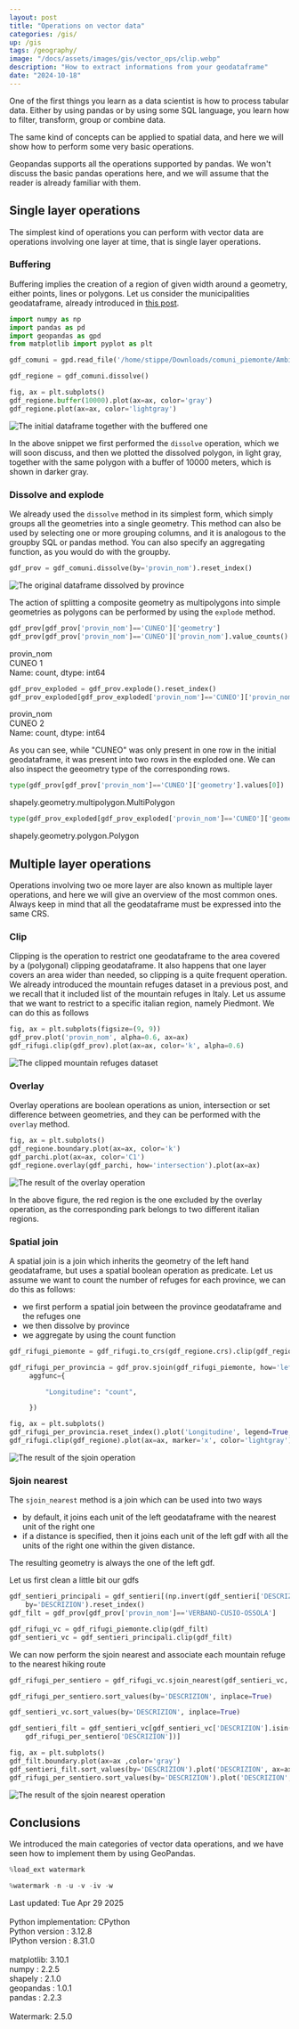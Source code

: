 ```yaml
---
layout: post
title: "Operations on vector data"
categories: /gis/
up: /gis
tags: /geography/
image: "/docs/assets/images/gis/vector_ops/clip.webp"
description: "How to extract informations from your geodataframe"
date: "2024-10-18"
---
```


One of the first things you learn as a data scientist
is how to process tabular data.
Either by using pandas or by using some SQL language, you
learn how to filter, transform, group or combine data.

The same kind of concepts can be applied to spatial data, 
and here we will show how to perform some very basic
operations.

Geopandas supports all the operations supported by pandas.
We won't discuss the basic pandas operations here,
and we will assume that the reader is already familiar with them.

## Single layer operations

The simplest kind of operations you can perform with vector data are
operations involving one layer at time, that is single layer operations.

### Buffering

Buffering implies the creation of a region of given width around a geometry,
either points, lines or polygons.
Let us consider the municipalities geodataframe, already introduced in [this post](/gis/vector_data).

```python
import numpy as np
import pandas as pd
import geopandas as gpd
from matplotlib import pyplot as plt

gdf_comuni = gpd.read_file('/home/stippe/Downloads/comuni_piemonte/Ambiti_Amministrativi-Comuni.shp')

gdf_regione = gdf_comuni.dissolve()

fig, ax = plt.subplots()
gdf_regione.buffer(10000).plot(ax=ax, color='gray')
gdf_regione.plot(ax=ax, color='lightgray')
```

![The initial dataframe together with the buffered one](/docs/assets/images/gis/vector_ops/buffer.webp)

In the above snippet we first performed the `dissolve` operation, which we will
soon discuss, and then we plotted the dissolved polygon, in light gray, together with the same
polygon with a buffer of 10000 meters, which is shown in darker gray.

### Dissolve and explode

We already used the `dissolve` method in its simplest form, which simply
groups all the geometries into a single geometry.
This method can also be used by selecting one or more grouping columns,
and it is analogous to the groupby SQL or pandas method.
You can also specify an aggregating function, as you would do with the groupby.

```python
gdf_prov = gdf_comuni.dissolve(by='provin_nom').reset_index()
```

![The original dataframe dissolved by province](/docs/assets/images/gis/vector_ops/dissolve.webp)

The action of splitting a composite geometry as multipolygons into simple geometries
as polygons can be performed by using the `explode` method.

```python
gdf_prov[gdf_prov['provin_nom']=='CUNEO']['geometry']
gdf_prov[gdf_prov['provin_nom']=='CUNEO']['provin_nom'].value_counts()
```

<div class="code">
provin_nom
<br>
CUNEO    1
<br>
Name: count, dtype: int64
</div>

```python
gdf_prov_exploded = gdf_prov.explode().reset_index()
gdf_prov_exploded[gdf_prov_exploded['provin_nom']=='CUNEO']['provin_nom'].value_counts()
```

<div class="code">
provin_nom
<br>
CUNEO    2
<br>
Name: count, dtype: int64
</div>

As you can see, while "CUNEO"
was only present in one row in the initial geodataframe,
it was present into two rows in the exploded one.
We can also inspect the geeometry type of the corresponding rows.

```python
type(gdf_prov[gdf_prov['provin_nom']=='CUNEO']['geometry'].values[0])
```

<div class="code">
shapely.geometry.multipolygon.MultiPolygon
</div>

```python
type(gdf_prov_exploded[gdf_prov_exploded['provin_nom']=='CUNEO']['geometry'].values[1])
```

<div class="code">
shapely.geometry.polygon.Polygon
</div>

## Multiple layer operations

Operations involving two oe more layer are also known as multiple layer operations,
and here we will give an overview of the most common ones.
Always keep in mind that all the geodataframe must be expressed into
the same CRS.

### Clip

Clipping is the operation to restrict one geodataframe to the area covered by
a (polygonal) clipping geodataframe.
It also happens that one layer covers an area wider than needed, so clipping is a quite frequent
operation.
We already introduced the mountain refuges dataset in a previous post,
and we recall that it included list of the mountain refuges in Italy.
Let us assume that we want to restrict to a specific italian region, namely Piedmont.
We can do this as follows

```python
fig, ax = plt.subplots(figsize=(9, 9))
gdf_prov.plot('provin_nom', alpha=0.6, ax=ax)
gdf_rifugi.clip(gdf_prov).plot(ax=ax, color='k', alpha=0.6)
```

![The clipped mountain refuges dataset](/docs/assets/images/gis/vector_ops/clip.webp)


### Overlay

Overlay operations are boolean operations as union, intersection or set difference
between geometries, and they can be performed with the `overlay`
method.

```python
fig, ax = plt.subplots()
gdf_regione.boundary.plot(ax=ax, color='k')
gdf_parchi.plot(ax=ax, color='C1')
gdf_regione.overlay(gdf_parchi, how='intersection').plot(ax=ax)
```

![The result of the overlay operation](/docs/assets/images/gis/vector_ops/coverlay.webp)

In the above figure, the red region is the one excluded by the overlay
operation, as the corresponding park belongs to two different italian regions.

### Spatial join

A spatial join is a join which inherits the geometry of the left hand
geodataframe, but uses a spatial boolean operation as predicate.
Let us assume we want to count the number of refuges for each province, we can do this as follows:
- we first perform a spatial join between the province geodataframe and the refuges one
- we then dissolve by province
- we aggregate by using the count function

```python
gdf_rifugi_piemonte = gdf_rifugi.to_crs(gdf_regione.crs).clip(gdf_regione)

gdf_rifugi_per_provincia = gdf_prov.sjoin(gdf_rifugi_piemonte, how='left').dissolve(by="provin_nom",
     aggfunc={

         "Longitudine": "count",

     })

fig, ax = plt.subplots()
gdf_rifugi_per_provincia.reset_index().plot('Longitudine', legend=True, ax=ax)
gdf_rifugi.clip(gdf_regione).plot(ax=ax, marker='x', color='lightgray')
```

![The result of the sjoin operation](/docs/assets/images/gis/vector_ops/sjoin.webp)


### Sjoin nearest

The `sjoin_nearest` method is a join which can be used into two ways
- by default, it joins each unit of the left geodataframe with the nearest unit of the right one
- if a distance is specified, then it joins each unit of the left gdf with all the units of the right one within the given distance.

The resulting geometry is always the one of the left gdf.

Let us first clean a little bit our gdfs

```python
gdf_sentieri_principali = gdf_sentieri[(np.invert(gdf_sentieri['DESCRIZION'].isnull()))].dissolve(
    by='DESCRIZION').reset_index()
gdf_filt = gdf_prov[gdf_prov['provin_nom']=='VERBANO-CUSIO-OSSOLA']

gdf_rifugi_vc = gdf_rifugi_piemonte.clip(gdf_filt)
gdf_sentieri_vc = gdf_sentieri_principali.clip(gdf_filt)
```

We can now perform the sjoin nearest and associate each mountain refuge to the nearest
hiking route

```python
gdf_rifugi_per_sentiero = gdf_rifugi_vc.sjoin_nearest(gdf_sentieri_vc, how='inner')

gdf_rifugi_per_sentiero.sort_values(by='DESCRIZION', inplace=True)

gdf_sentieri_vc.sort_values(by='DESCRIZION', inplace=True)

gdf_sentieri_filt = gdf_sentieri_vc[gdf_sentieri_vc['DESCRIZION'].isin(
    gdf_rifugi_per_sentiero['DESCRIZION'])]

fig, ax = plt.subplots()
gdf_filt.boundary.plot(ax=ax ,color='gray')
gdf_sentieri_filt.sort_values(by='DESCRIZION').plot('DESCRIZION', ax=ax)
gdf_rifugi_per_sentiero.sort_values(by='DESCRIZION').plot('DESCRIZION', ax=ax, alpha=0.7)
```

![The result of the sjoin nearest operation](/docs/assets/images/gis/vector_ops/sjoin_nearest.webp)


## Conclusions

We introduced the main categories of vector data operations, and we have seen 
how to implement them by using GeoPandas.

```python
%load_ext watermark
```

```python
%watermark -n -u -v -iv -w
```

<div class="code">
Last updated: Tue Apr 29 2025<br>
<br>
Python implementation: CPython<br>
Python version       : 3.12.8<br>
IPython version      : 8.31.0<br>
<br>
matplotlib: 3.10.1<br>
numpy     : 2.2.5<br>
shapely   : 2.1.0<br>
geopandas : 1.0.1<br>
pandas    : 2.2.3<br>
<br>
Watermark: 2.5.0
</div>
